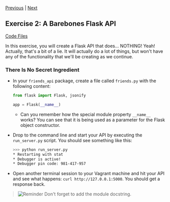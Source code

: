 [Previous](exercise-01.md) |  [Next](exercise-03.md)
## Exercise 2: A Barebones Flask API
[Code Files](../../training/level-4-creating-web-services/bfp-reference/exercise_01)

In this exercise, you will create a Flask API that does... NOTHING! Yeah!
Actually, that's a bit of a lie.  It will actually do a lot of things, but
won't have any of the functionality that we'll be creating as we continue.
    
### There Is No Secret Ingredient
- In your `friends_api` package, create a file called `friends.py` with 
the following content:

    ```python
    from flask import Flask, jsonify
    
    app = Flask(__name__)
    ```   
    
    - Can you remember how the special module property `__name__` works?  You
    can see that it is being used as a parameter for the Flask object
    constructor.
    
- Drop to the command line and start your API by executing the `run_server.py`
script.  You should see something like this:

    ```bash
    >>> python run_server.py
    * Restarting with stat
    * Debugger is active!
    * Debugger pin code: 981-417-957
    ```
    
- Open another terminal session to your Vagrant machine and hit your 
API and see what happens: `curl http://127.0.0.1:5000`.  You should
get a response back.

> ![Reminder](../images/reminder.png) Don't forget to add the module docstring.
